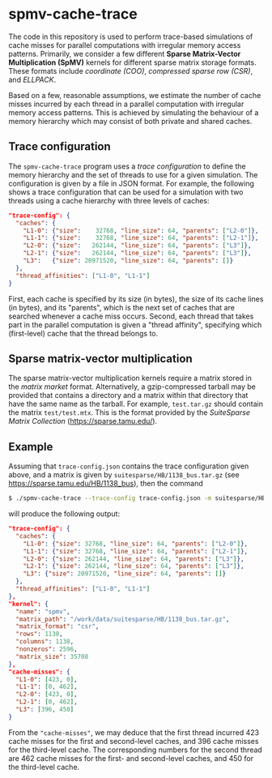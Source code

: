 # spmv-cache-trace
The code in this repository is used to perform trace-based simulations of cache misses for parallel computations with irregular memory access patterns. Primarily, we consider a few different **Sparse Matrix-Vector Multiplication (SpMV)** kernels for different sparse matrix storage formats. These formats include *coordinate (COO)*, *compressed sparse row (CSR)*, and *ELLPACK*.

Based on a few, reasonable assumptions, we estimate the number of cache misses incurred by each thread in a parallel computation with irregular memory access patterns. This is achieved by simulating the behaviour of a memory hierarchy which may consist of both private and shared caches.

## Trace configuration
The `spmv-cache-trace` program uses a *trace configuration* to define the memory hierarchy and the set of threads to use for a given simulation. The configuration is given by a file in JSON format. For example, the following shows a trace configuration that can be used for a simulation with two threads using a cache hierarchy with three levels of caches:
```json
"trace-config": {
  "caches": {
    "L1-0": {"size":    32768, "line_size": 64, "parents": ["L2-0"]},
    "L1-1": {"size":    32768, "line_size": 64, "parents": ["L2-1"]},
    "L2-0": {"size":   262144, "line_size": 64, "parents": ["L3"]},
    "L2-1": {"size":   262144, "line_size": 64, "parents": ["L3"]},
    "L3":   {"size": 20971520, "line_size": 64, "parents": []}
  },
  "thread_affinities": ["L1-0", "L1-1"]
}
```
First, each cache is specified by its size (in bytes), the size of its cache lines (in bytes), and its "parents", which is the next set of caches that are searched whenever a cache miss occurs. Second, each thread that takes part in the parallel computation is given a "thread affinity", specifying which (first-level) cache that the thread belongs to.

## Sparse matrix-vector multiplication
The sparse matrix-vector multiplication kernels require a matrix stored in the *matrix market* format. Alternatively, a gzip-compressed tarball may be provided that contains a directory and a matrix within that directory that have the same name as the tarball. For example, `test.tar.gz` should contain the matrix `test/test.mtx`. This is the format provided by the *SuiteSparse Matrix Collection* (https://sparse.tamu.edu/).

## Example
Assuming that `trace-config.json` contains the trace configuration given above, and a matrix is given by `suitesparse/HB/1138_bus.tar.gz` (see https://sparse.tamu.edu/HB/1138_bus), then the command
```sh
$ ./spmv-cache-trace --trace-config trace-config.json -m suitesparse/HB/1138_bus.tar.gz
```
will produce the following output:
```json
"trace-config": {
  "caches": {
    "L1-0": {"size": 32768, "line_size": 64, "parents": ["L2-0"]},
    "L1-1": {"size": 32768, "line_size": 64, "parents": ["L2-1"]},
    "L2-0": {"size": 262144, "line_size": 64, "parents": ["L3"]},
    "L2-1": {"size": 262144, "line_size": 64, "parents": ["L3"]},
    "L3": {"size": 20971520, "line_size": 64, "parents": []}
  },
  "thread_affinities": ["L1-0", "L1-1"]
},
"kernel": {
  "name": "spmv",
  "matrix_path": "/work/data/suitesparse/HB/1138_bus.tar.gz",
  "matrix_format": "csr",
  "rows": 1138,
  "columns": 1138,
  "nonzeros": 2596,
  "matrix_size": 35708
},
"cache-misses": {
  "L1-0": [423, 0],
  "L1-1": [0, 462],
  "L2-0": [423, 0],
  "L2-1": [0, 462],
  "L3": [396, 450]
}
```
From the `"cache-misses"`, we may deduce that the first thread incurred 423 cache misses for the first and second-level caches, and 396 cache misses for the third-level cache. The corresponding numbers for the second thread are 462 cache misses for the first- and second-level caches, and 450 for the third-level cache.
